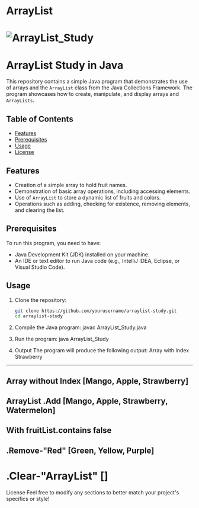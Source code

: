 # ArrayList
![ArrayList_Study](https://user-images.githubusercontent.com/67381317/235304616-cd7cc5d3-0150-4491-92dd-0eb232bf5c9a.png)
===========
# ArrayList Study in Java

This repository contains a simple Java program that demonstrates the use of arrays and the `ArrayList` class from the Java Collections Framework. The program showcases how to create, manipulate, and display arrays and `ArrayLists`.

## Table of Contents

- [Features](#features)
- [Prerequisites](#prerequisites)
- [Usage](#usage)
- [License](#license)

## Features

- Creation of a simple array to hold fruit names.
- Demonstration of basic array operations, including accessing elements.
- Use of `ArrayList` to store a dynamic list of fruits and colors.
- Operations such as adding, checking for existence, removing elements, and clearing the list.

## Prerequisites

To run this program, you need to have:

- Java Development Kit (JDK) installed on your machine.
- An IDE or text editor to run Java code (e.g., IntelliJ IDEA, Eclipse, or Visual Studio Code).

## Usage

1. Clone the repository:

   ```bash
   git clone https://github.com/yourusername/arraylist-study.git
   cd arraylist-study

2. Compile the Java program: javac ArrayList_Study.java
3. Run the program: java ArrayList_Study
4. Output
The program will produce the following output:
Array with Index
Strawberry
------------
Array without Index
[Mango, Apple, Strawberry]
------------
ArrayList .Add
[Mango, Apple, Strawberry, Watermelon]
------------
With fruitList.contains
false
------------
.Remove-"Red"
[Green, Yellow, Purple]
------------
.Clear-"ArrayList"
[]
===============
License
Feel free to modify any sections to better match your project's specifics or style!

   
   
